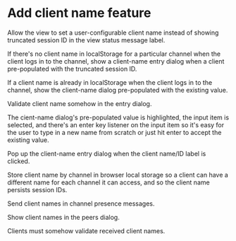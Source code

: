 # Add client name feature

Allow the view to set
a user-configurable client name
instead of showing truncated session ID
in the view status message label.

If there's no client name in localStorage
for a particular channel
when the client logs in to the channel,
show a client-name entry dialog when a client
pre-populated with the truncated session ID.

If a client name is already in localStorage
when the client logs in to the channel,
show the client-name dialog
pre-populated with the existing value.

Validate client name somehow
in the entry dialog.

The cient-name dialog's
pre-populated value is highlighted,
the input item is selected,
and there's an enter key listener
on the input item
so it's easy for the user
to type in a new name from scratch
or just hit enter
to accept the existing value.

Pop up the client-name entry dialog
when the client name/ID label is clicked.

Store client name by channel
in browser local storage
so a client can have a different name
for each channel it can access,
and so the client name persists session IDs.

Send client names
in channel presence messages.

Show client names
in the peers dialog.

Clients must somehow validate
received client names.
